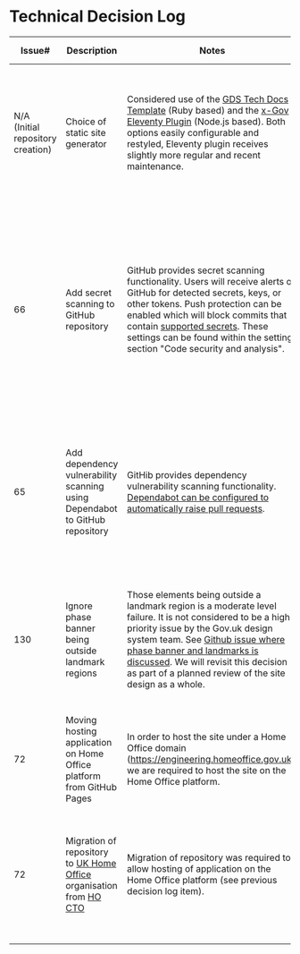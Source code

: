 # Technical Decision Log

| Issue# | Description                                                                 | Notes                                                                                                                                                                                                                                                                                                                                                                                                                | Decision                                                                                                                                                                                                                    | Decision Date | Further Information |
|--------|-----------------------------------------------------------------------------|----------------------------------------------------------------------------------------------------------------------------------------------------------------------------------------------------------------------------------------------------------------------------------------------------------------------------------------------------------------------------------------------------------------------|-----------------------------------------------------------------------------------------------------------------------------------------------------------------------------------------------------------------------------|------------|---------------------|
| N/A (Initial repository creation)     | Choice of static site generator                                    | Considered use of the [GDS Tech Docs Template](https://github.com/alphagov/tech-docs-template) (Ruby based) and the [x-Gov Eleventy Plugin](https://github.com/x-govuk/govuk-eleventy-plugin) (Node.js based). Both options easily configurable and restyled, Eleventy plugin receives slightly more regular and recent maintenance. | Use the x-Gov Eleventy Plugin for creation of this site, due to better inhouse familiarity with Node.js and better record of plugin maintenance. | 2022-05-17 | None                |
| 66     | Add secret scanning to GitHub repository                                    | GitHub provides secret scanning functionality. Users will receive alerts on GitHub for detected secrets, keys, or other tokens. Push protection can be enabled which will block commits that contain [supported secrets](https://docs.github.com/en/code-security/secret-scanning/secret-scanning-patterns#supported-secrets). These settings can be found within the settings section "Code security and analysis". | Enable "Secret scanning" with "Push protection" within repository settings. Organisation administrators, repository administrators and teams with the security manager role will receive alerts when scan detects a secret. | 2023-06-01 | None                |
| 65     | Add dependency vulnerability scanning using Dependabot to GitHub repository | GitHib provides dependency vulnerability scanning functionality. [Dependabot can be configured to automatically raise pull requests](https://docs.github.com/en/enterprise-cloud@latest/code-security/dependabot/dependabot-version-updates/configuring-dependabot-version-updates).                                                                                                                                 | Dependabot configured to scan npm dependencies daily and github-actions dependencies weekly. These differ due to anticipated update cadence.                                                                                | 2023-06-02 | None                |
| 130    | Ignore phase banner being outside landmark regions                          | Those elements being outside a landmark region is a moderate level failure. It is not considered to be a high priority issue by the Gov.uk design system team. See [Github issue where phase banner and landmarks is discussed](https://github.com/alphagov/govuk-frontend/issues/1604). We will revisit this decision as part of a planned review of the site design as a whole.                                    | Axe-core has been configured to ignore elements with a `data-axe-exclude` attribute. This has been added to the phase banner and breadcrumbs.                                                                               | 2023-06-16 | None                |
| 72 | Moving hosting application on Home Office platform from GitHub Pages | In order to host the site under a Home Office domain (https://engineering.homeoffice.gov.uk), we are required to host the site on the Home Office platform.                                                                                                                                                                                                                                                          | Deployment actions updated to deploy to Home Office platform. | 2023-06-13 | None |  
| 72 | Migration of repository to [UK Home Office](https://github.com/UKHomeOffice) organisation from [HO CTO](https://github.com/HO-CTO/) | Migration of repository was required to allow hosting of application on the Home Office platform (see previous decision log item).                                                                                                                                                                                                                                                                                   | Migration of repository to  [UK Home Office](https://github.com/UKHomeOffice//engineering-guidance-and-standards). The [previous repository location](https://github.com/HO-CTO/engineering-guidance-and-standards) has been updated to provide a redirection to the new location. | 2023-06-13 | None | 
